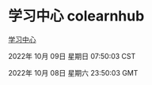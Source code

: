 # 学习中心 colearnhub
[学习中心](http://27.19.33.125:56308/colearnhub/)

2022年 10月 09日 星期日 07:50:03 CST

2022年 10月 08日 星期六 23:50:03 GMT
